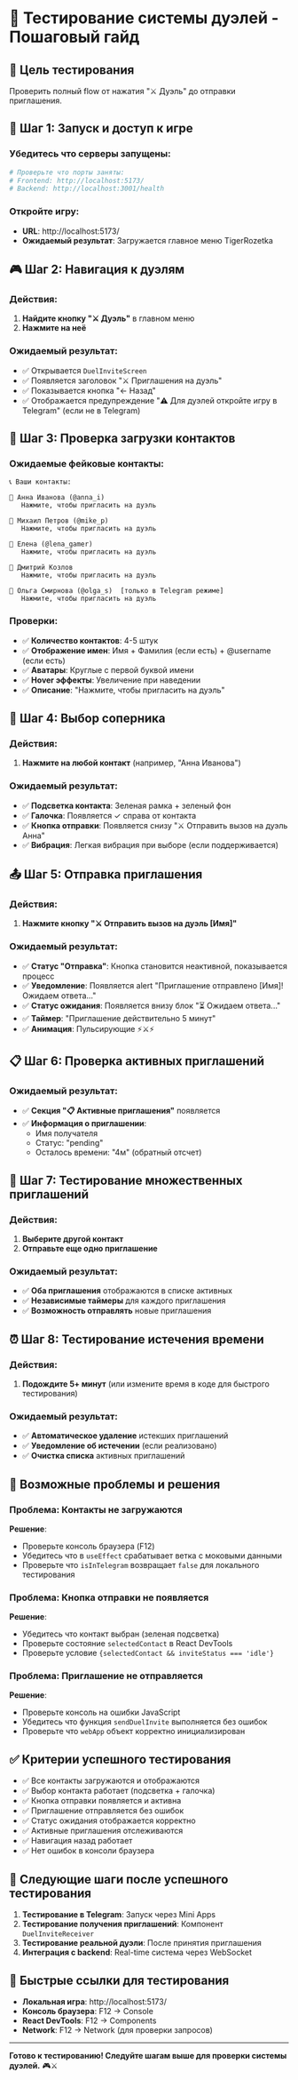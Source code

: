# 🧪 Тестирование системы дуэлей - Пошаговый гайд

## 🎯 Цель тестирования
Проверить полный flow от нажатия "⚔️ Дуэль" до отправки приглашения.

## 🚀 Шаг 1: Запуск и доступ к игре

### Убедитесь что серверы запущены:
```bash
# Проверьте что порты заняты:
# Frontend: http://localhost:5173/
# Backend: http://localhost:3001/health
```

### Откройте игру:
- **URL**: http://localhost:5173/
- **Ожидаемый результат**: Загружается главное меню TigerRozetka

## 🎮 Шаг 2: Навигация к дуэлям

### Действия:
1. **Найдите кнопку "⚔️ Дуэль"** в главном меню
2. **Нажмите на неё**

### Ожидаемый результат:
- ✅ Открывается `DuelInviteScreen`
- ✅ Появляется заголовок "⚔️ Приглашения на дуэль"
- ✅ Показывается кнопка "← Назад"
- ✅ Отображается предупреждение "⚠️ Для дуэлей откройте игру в Telegram" (если не в Telegram)

## 👥 Шаг 3: Проверка загрузки контактов

### Ожидаемые фейковые контакты:
```
📞 Ваши контакты:

👤 Анна Иванова (@anna_i)
   Нажмите, чтобы пригласить на дуэль

👤 Михаил Петров (@mike_p)  
   Нажмите, чтобы пригласить на дуэль

👤 Елена (@lena_gamer)
   Нажмите, чтобы пригласить на дуэль

👤 Дмитрий Козлов
   Нажмите, чтобы пригласить на дуэль

👤 Ольга Смирнова (@olga_s)  [только в Telegram режиме]
   Нажмите, чтобы пригласить на дуэль
```

### Проверки:
- ✅ **Количество контактов**: 4-5 штук
- ✅ **Отображение имен**: Имя + Фамилия (если есть) + @username (если есть)
- ✅ **Аватары**: Круглые с первой буквой имени
- ✅ **Hover эффекты**: Увеличение при наведении
- ✅ **Описание**: "Нажмите, чтобы пригласить на дуэль"

## 🎯 Шаг 4: Выбор соперника

### Действия:
1. **Нажмите на любой контакт** (например, "Анна Иванова")

### Ожидаемый результат:
- ✅ **Подсветка контакта**: Зеленая рамка + зеленый фон
- ✅ **Галочка**: Появляется ✓ справа от контакта
- ✅ **Кнопка отправки**: Появляется снизу "⚔️ Отправить вызов на дуэль Анна"
- ✅ **Вибрация**: Легкая вибрация при выборе (если поддерживается)

## 📤 Шаг 5: Отправка приглашения

### Действия:
1. **Нажмите кнопку "⚔️ Отправить вызов на дуэль [Имя]"**

### Ожидаемый результат:
- ✅ **Статус "Отправка"**: Кнопка становится неактивной, показывается процесс
- ✅ **Уведомление**: Появляется alert "Приглашение отправлено [Имя]! Ожидаем ответа..."
- ✅ **Статус ожидания**: Появляется внизу блок "⏳ Ожидаем ответа..."
- ✅ **Таймер**: "Приглашение действительно 5 минут"
- ✅ **Анимация**: Пульсирующие ⚡⚔️⚡

## 📋 Шаг 6: Проверка активных приглашений

### Ожидаемый результат:
- ✅ **Секция "📋 Активные приглашения"** появляется
- ✅ **Информация о приглашении**:
  - Имя получателя
  - Статус: "pending"  
  - Осталось времени: "4м" (обратный отсчет)

## 🔄 Шаг 7: Тестирование множественных приглашений

### Действия:
1. **Выберите другой контакт**
2. **Отправьте еще одно приглашение**

### Ожидаемый результат:
- ✅ **Оба приглашения** отображаются в списке активных
- ✅ **Независимые таймеры** для каждого приглашения
- ✅ **Возможность отправлять** новые приглашения

## ⏰ Шаг 8: Тестирование истечения времени

### Действия:
1. **Подождите 5+ минут** (или измените время в коде для быстрого тестирования)

### Ожидаемый результат:
- ✅ **Автоматическое удаление** истекших приглашений
- ✅ **Уведомление об истечении** (если реализовано)
- ✅ **Очистка списка** активных приглашений

## 🐛 Возможные проблемы и решения

### Проблема: Контакты не загружаются
**Решение**: 
- Проверьте консоль браузера (F12)
- Убедитесь что в `useEffect` срабатывает ветка с моковыми данными
- Проверьте что `isInTelegram` возвращает `false` для локального тестирования

### Проблема: Кнопка отправки не появляется  
**Решение**:
- Убедитесь что контакт выбран (зеленая подсветка)
- Проверьте состояние `selectedContact` в React DevTools
- Проверьте условие `{selectedContact && inviteStatus === 'idle'}`

### Проблема: Приглашение не отправляется
**Решение**:
- Проверьте консоль на ошибки JavaScript
- Убедитесь что функция `sendDuelInvite` выполняется без ошибок
- Проверьте что `webApp` объект корректно инициализирован

## ✅ Критерии успешного тестирования

- ✅ Все контакты загружаются и отображаются
- ✅ Выбор контакта работает (подсветка + галочка)  
- ✅ Кнопка отправки появляется и активна
- ✅ Приглашение отправляется без ошибок
- ✅ Статус ожидания отображается корректно
- ✅ Активные приглашения отслеживаются
- ✅ Навигация назад работает
- ✅ Нет ошибок в консоли браузера

## 🎯 Следующие шаги после успешного тестирования

1. **Тестирование в Telegram**: Запуск через Mini Apps
2. **Тестирование получения приглашений**: Компонент `DuelInviteReceiver`
3. **Тестирование реальной дуэли**: После принятия приглашения
4. **Интеграция с backend**: Real-time система через WebSocket

## 🔗 Быстрые ссылки для тестирования

- **Локальная игра**: http://localhost:5173/
- **Консоль браузера**: F12 → Console
- **React DevTools**: F12 → Components  
- **Network**: F12 → Network (для проверки запросов)

---

**Готово к тестированию! Следуйте шагам выше для проверки системы дуэлей.** 🎮⚔️
